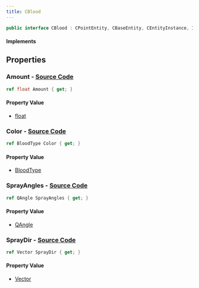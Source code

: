 ```yaml
---
title: CBlood
---
```


```csharp
public interface CBlood : CPointEntity, CBaseEntity, CEntityInstance, ISchemaClass<CEntityInstance>, ISchemaClass<CBaseEntity>, ISchemaClass<CPointEntity>, ISchemaClass<CBlood>, ISchemaField, ISchemaClass, INativeHandle
```

#### Implements

## Properties

### **Amount** - [Source Code](https://github.com/swiftly-solution/swiftlys2/blob/main/managed/src/SwiftlyS2.Generated/Schemas/Interfaces/CBlood.cs#L20)

```csharp
ref float Amount { get; }
```

#### Property Value

- [float](https://learn.microsoft.com/dotnet/api/system.single)

### **Color** - [Source Code](https://github.com/swiftly-solution/swiftlys2/blob/main/managed/src/SwiftlyS2.Generated/Schemas/Interfaces/CBlood.cs#L22)

```csharp
ref BloodType Color { get; }
```

#### Property Value

- [BloodType](/docs/api/shared/schemadefinitions/bloodtype)

### **SprayAngles** - [Source Code](https://github.com/swiftly-solution/swiftlys2/blob/main/managed/src/SwiftlyS2.Generated/Schemas/Interfaces/CBlood.cs#L16)

```csharp
ref QAngle SprayAngles { get; }
```

#### Property Value

- [QAngle](/docs/api/shared/natives/qangle)

### **SprayDir** - [Source Code](https://github.com/swiftly-solution/swiftlys2/blob/main/managed/src/SwiftlyS2.Generated/Schemas/Interfaces/CBlood.cs#L18)

```csharp
ref Vector SprayDir { get; }
```

#### Property Value

- [Vector](/docs/api/shared/natives/vector)

